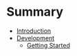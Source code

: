# Summary

- [Introduction](./intro.md)
- [Development](./dev/index.md)
    - [Getting Started](./dev/getting_started.md)
